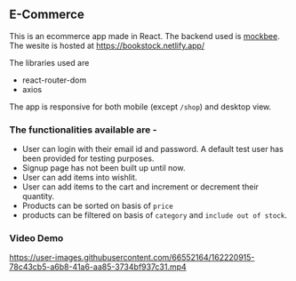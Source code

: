 ## E-Commerce 

This is an ecommerce app made in React. The backend used is [mockbee](https://mockbee.netlify.app/docs/api/apps/e-commerce/). The wesite is hosted at https://bookstock.netlify.app/

The libraries used are
- react-router-dom
- axios

The app is responsive for both mobile (except `/shop`) and desktop view.

### The functionalities available are - 
- User can login with their email id and password. A default test user has been provided for testing purposes.
- Signup page has not been built up until now.
- User can add items into wishlit.
- User can add items to the cart and increment or decrement their quantity.
- Products can be sorted on basis of `price`
- products can be filtered on basis of `category` and `include out of stock`.

### Video Demo




https://user-images.githubusercontent.com/66552164/162220915-78c43cb5-a6b8-41a6-aa85-3734bf937c31.mp4

